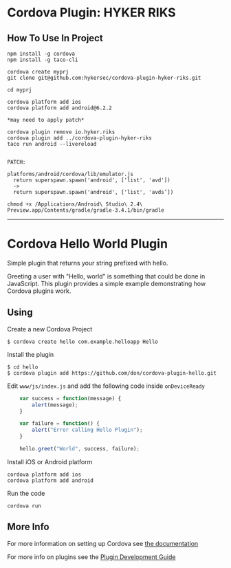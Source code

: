# Cordova Plugin: HYKER RIKS

## How To Use In Project

    npm install -g cordova
    npm install -g taco-cli

    cordova create myprj
    git clone git@github.com:hykersec/cordova-plugin-hyker-riks.git

    cd myprj

    cordova platform add ios
    cordova platform add android@6.2.2

    *may need to apply patch*

    cordova plugin remove io.hyker.riks
    cordova plugin add ../cordova-plugin-hyker-riks
    taco run android --livereload


    PATCH:

    platforms/android/cordova/lib/emulator.js
      return superspawn.spawn('android', ['list', 'avd'])
      ->
      return superspawn.spawn('android', ['list', 'avds’])

    chmod +x /Applications/Android\ Studio\ 2.4\ Preview.app/Contents/gradle/gradle-3.4.1/bin/gradle


---
# Cordova Hello World Plugin

Simple plugin that returns your string prefixed with hello.

Greeting a user with "Hello, world" is something that could be done in JavaScript. This plugin provides a simple example demonstrating how Cordova plugins work.

## Using

Create a new Cordova Project

    $ cordova create hello com.example.helloapp Hello
    
Install the plugin

    $ cd hello
    $ cordova plugin add https://github.com/don/cordova-plugin-hello.git
    

Edit `www/js/index.js` and add the following code inside `onDeviceReady`

```js
    var success = function(message) {
        alert(message);
    }

    var failure = function() {
        alert("Error calling Hello Plugin");
    }

    hello.greet("World", success, failure);
```

Install iOS or Android platform

    cordova platform add ios
    cordova platform add android
    
Run the code

    cordova run 

## More Info

For more information on setting up Cordova see [the documentation](http://cordova.apache.org/docs/en/latest/guide/cli/index.html)

For more info on plugins see the [Plugin Development Guide](http://cordova.apache.org/docs/en/latest/guide/hybrid/plugins/index.html)
